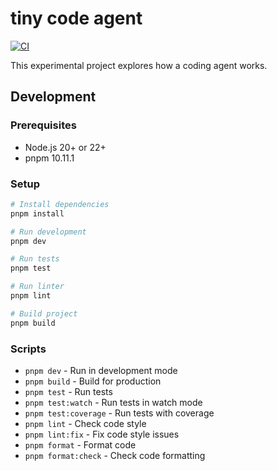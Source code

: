 # tiny code agent

[![CI](https://github.com/potix2/tiny-code-agent/actions/workflows/ci.yml/badge.svg)](https://github.com/potix2/tiny-code-agent/actions/workflows/ci.yml)

This experimental project explores how a coding agent works.

## Development

### Prerequisites
- Node.js 20+ or 22+
- pnpm 10.11.1

### Setup
```bash
# Install dependencies
pnpm install

# Run development
pnpm dev

# Run tests
pnpm test

# Run linter
pnpm lint

# Build project
pnpm build
```

### Scripts
- `pnpm dev` - Run in development mode
- `pnpm build` - Build for production
- `pnpm test` - Run tests
- `pnpm test:watch` - Run tests in watch mode
- `pnpm test:coverage` - Run tests with coverage
- `pnpm lint` - Check code style
- `pnpm lint:fix` - Fix code style issues
- `pnpm format` - Format code
- `pnpm format:check` - Check code formatting
